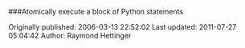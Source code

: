 ###Atomically execute a block of Python statements

Originally published: 2006-03-13 22:52:02
Last updated: 2011-07-27 05:04:42
Author: Raymond Hettinger

<removed>